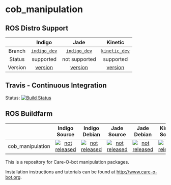 cob_manipulation
===========

## ROS Distro Support

|         | Indigo | Jade | Kinetic |
|:-------:|:------:|:----:|:-------:|
| Branch  | [`indigo_dev`](https://github.com/ipa320/cob_manipulation/tree/indigo_dev) | [`indigo_dev`](https://github.com/ipa320/cob_manipulation/tree/indigo_dev) | [`kinetic_dev`](https://github.com/ipa320/cob_manipulation/tree/kinetic_dev) |
| Status  |  supported | not supported |  supported |
| Version | [version](http://repositories.ros.org/status_page/ros_indigo_default.html?q=cob_manipulation) | [version](http://repositories.ros.org/status_page/ros_jade_default.html?q=cob_manipulation) | [version](http://repositories.ros.org/status_page/ros_kinetic_default.html?q=cob_manipulation) |

## Travis - Continuous Integration

Status: [![Build Status](https://travis-ci.com/ipa320/cob_manipulation.svg?branch=kinetic_dev)](https://travis-ci.com/ipa320/cob_manipulation)

## ROS Buildfarm

|         | Indigo Source | Indigo Debian | Jade Source | Jade Debian |  Kinetic Source  |  Kinetic Debian |
|:-------:|:-------------------:|:-------------------:|:-------------------:|:-------------------:|:-------------------:|:-------------------:|
| cob_manipulation | [![not released](http://build.ros.org/buildStatus/icon?job=Isrc_uT__cob_manipulation__ubuntu_trusty__source)](http://build.ros.org/view/Isrc_uT/job/Isrc_uT__cob_manipulation__ubuntu_trusty__source/) | [![not released](http://build.ros.org/buildStatus/icon?job=Ibin_uT64__cob_manipulation__ubuntu_trusty_amd64__binary)](http://build.ros.org/view/Ibin_uT64/job/Ibin_uT64__cob_manipulation__ubuntu_trusty_amd64__binary/) | [![not released](http://build.ros.org/buildStatus/icon?job=Jsrc_uT__cob_manipulation__ubuntu_trusty__source)](http://build.ros.org/view/Jsrc_uT/job/Jsrc_uT__cob_manipulation__ubuntu_trusty__source/) | [![not released](http://build.ros.org/buildStatus/icon?job=Jbin_uT64__cob_manipulation__ubuntu_trusty_amd64__binary)](http://build.ros.org/view/Jbin_uT64/job/Jbin_uT64__cob_manipulation__ubuntu_trusty_amd64__binary/) | [![not released](http://build.ros.org/buildStatus/icon?job=Ksrc_uX__cob_manipulation__ubuntu_xenial__source)](http://build.ros.org/view/Ksrc_uX/job/Ksrc_uX__cob_manipulation__ubuntu_xenial__source/) | [![not released](http://build.ros.org/buildStatus/icon?job=Kbin_uX64__cob_manipulation__ubuntu_xenial_amd64__binary)](http://build.ros.org/view/Kbin_uX64/job/Kbin_uX64__cob_manipulation__ubuntu_xenial_amd64__binary/) |


This is a repository for Care-O-bot manipulation packages.

Installation instructions and tutorials can be found at http://www.care-o-bot.org.
